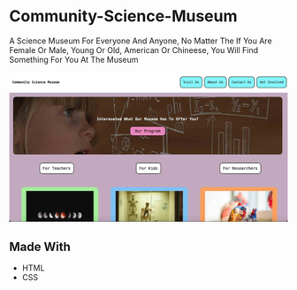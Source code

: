 # Community-Science-Museum
A Science Museum For Everyone And Anyone, No Matter The If You Are Female Or Male, Young Or Old, American Or Chineese, You Will Find Something For You At The Museum

![image](./media/one.jpg)

## Made With
- HTML
- CSS

